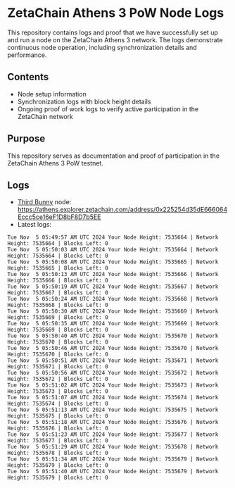 # ZetaChain Athens 3 PoW Node Logs
This repository contains logs and proof that we have successfully set up and run a node on the ZetaChain Athens 3 network. The logs demonstrate continuous node operation, including synchronization details and performance.

## Contents
- Node setup information
- Synchronization logs with block height details
- Ongoing proof of work logs to verify active participation in the ZetaChain network

## Purpose
This repository serves as documentation and proof of participation in the ZetaChain Athens 3 PoW testnet.

## Logs

- [Third Bunny](https://thirdbunny.xyz/) node: https://athens.explorer.zetachain.com/address/0x225254d35dE666064Eccc5ce16eF1D8bF8D7b5EE
- Latest logs:
```
Tue Nov  5 05:49:57 AM UTC 2024 Your Node Height: 7535664 | Network Height: 7535664 | Blocks Left: 0
Tue Nov  5 05:50:03 AM UTC 2024 Your Node Height: 7535664 | Network Height: 7535664 | Blocks Left: 0
Tue Nov  5 05:50:08 AM UTC 2024 Your Node Height: 7535665 | Network Height: 7535665 | Blocks Left: 0
Tue Nov  5 05:50:13 AM UTC 2024 Your Node Height: 7535666 | Network Height: 7535666 | Blocks Left: 0
Tue Nov  5 05:50:19 AM UTC 2024 Your Node Height: 7535667 | Network Height: 7535667 | Blocks Left: 0
Tue Nov  5 05:50:24 AM UTC 2024 Your Node Height: 7535668 | Network Height: 7535668 | Blocks Left: 0
Tue Nov  5 05:50:30 AM UTC 2024 Your Node Height: 7535669 | Network Height: 7535669 | Blocks Left: 0
Tue Nov  5 05:50:35 AM UTC 2024 Your Node Height: 7535669 | Network Height: 7535669 | Blocks Left: 0
Tue Nov  5 05:50:40 AM UTC 2024 Your Node Height: 7535670 | Network Height: 7535670 | Blocks Left: 0
Tue Nov  5 05:50:46 AM UTC 2024 Your Node Height: 7535670 | Network Height: 7535670 | Blocks Left: 0
Tue Nov  5 05:50:51 AM UTC 2024 Your Node Height: 7535671 | Network Height: 7535671 | Blocks Left: 0
Tue Nov  5 05:50:56 AM UTC 2024 Your Node Height: 7535672 | Network Height: 7535672 | Blocks Left: 0
Tue Nov  5 05:51:02 AM UTC 2024 Your Node Height: 7535673 | Network Height: 7535673 | Blocks Left: 0
Tue Nov  5 05:51:07 AM UTC 2024 Your Node Height: 7535674 | Network Height: 7535674 | Blocks Left: 0
Tue Nov  5 05:51:13 AM UTC 2024 Your Node Height: 7535675 | Network Height: 7535675 | Blocks Left: 0
Tue Nov  5 05:51:18 AM UTC 2024 Your Node Height: 7535676 | Network Height: 7535676 | Blocks Left: 0
Tue Nov  5 05:51:23 AM UTC 2024 Your Node Height: 7535677 | Network Height: 7535677 | Blocks Left: 0
Tue Nov  5 05:51:29 AM UTC 2024 Your Node Height: 7535678 | Network Height: 7535678 | Blocks Left: 0
Tue Nov  5 05:51:34 AM UTC 2024 Your Node Height: 7535679 | Network Height: 7535679 | Blocks Left: 0
Tue Nov  5 05:51:40 AM UTC 2024 Your Node Height: 7535679 | Network Height: 7535679 | Blocks Left: 0
```

